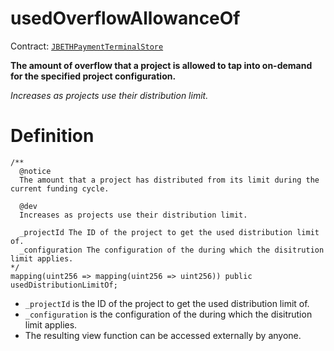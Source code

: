 # usedOverflowAllowanceOf

Contract: [`JBETHPaymentTerminalStore`](../)​‌

**The amount of overflow that a project is allowed to tap into on-demand for the specified project configuration.**

_Increases as projects use their distribution limit._

# Definition

```solidity
/**
  @notice 
  The amount that a project has distributed from its limit during the current funding cycle. 

  @dev 
  Increases as projects use their distribution limit.

  _projectId The ID of the project to get the used distribution limit of.
  _configuration The configuration of the during which the disitrution limit applies.
*/
mapping(uint256 => mapping(uint256 => uint256)) public usedDistributionLimitOf;
```

* `_projectId` is the ID of the project to get the used distribution limit of.
* `_configuration` is the configuration of the during which the disitrution limit applies.
* The resulting view function can be accessed externally by anyone.
